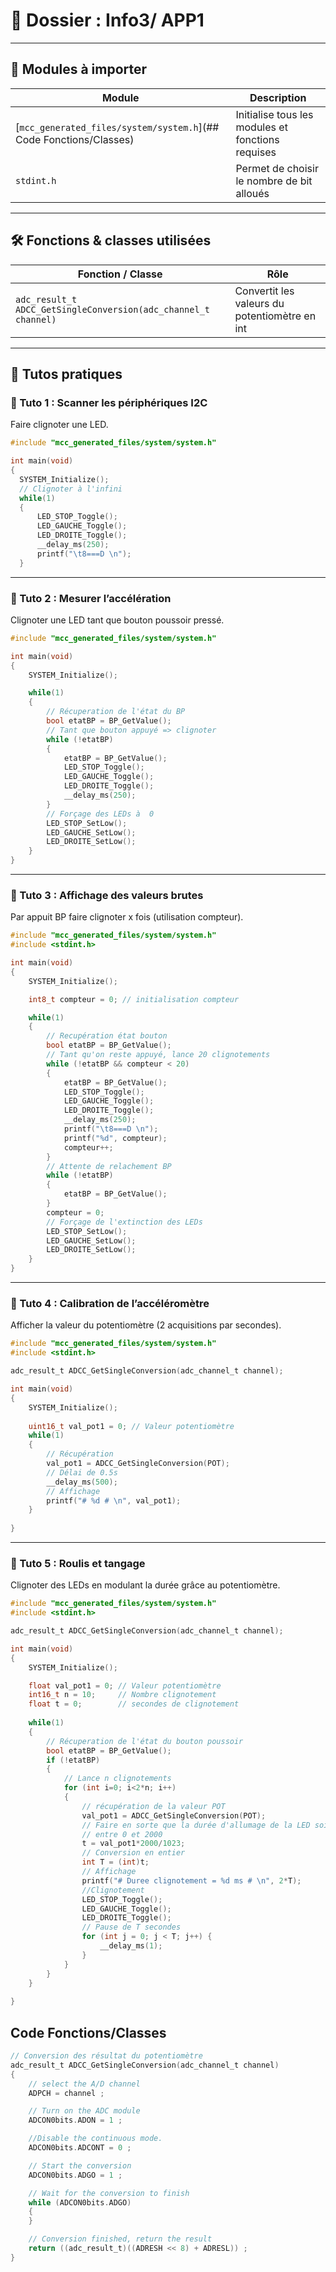 # 📂 Dossier : Info3/ APP1

---

## 🔹 Modules à importer

| Module | Description |
|--------|-------------|
| [`mcc_generated_files/system/system.h`](## Code Fonctions/Classes) | Initialise tous les modules et fonctions requises |
| `stdint.h` | Permet de choisir le nombre de bit alloués |
---

## 🛠️ Fonctions & classes utilisées

| Fonction / Classe | Rôle |
|-------------------|------|
| `adc_result_t ADCC_GetSingleConversion(adc_channel_t channel)` | Convertit les valeurs du potentiomètre en int |
---

## 📘 Tutos pratiques

### 🔹 Tuto 1 : Scanner les périphériques I2C

Faire clignoter une LED.

```C
#include "mcc_generated_files/system/system.h"

int main(void)
{
  SYSTEM_Initialize();
  // Clignoter à l'infini
  while(1)
  {
      LED_STOP_Toggle();
      LED_GAUCHE_Toggle();
      LED_DROITE_Toggle();
      __delay_ms(250);
      printf("\t8===D \n");
  }    
```

---

### 🔹 Tuto 2 : Mesurer l’accélération

Clignoter une LED tant que bouton poussoir pressé.

```C
#include "mcc_generated_files/system/system.h"

int main(void)
{
    SYSTEM_Initialize();

    while(1)
    {
        // Récuperation de l'état du BP
        bool etatBP = BP_GetValue();
        // Tant que bouton appuyé => clignoter
        while (!etatBP)
        {
            etatBP = BP_GetValue();
            LED_STOP_Toggle();
            LED_GAUCHE_Toggle();
            LED_DROITE_Toggle();
            __delay_ms(250);
        }
        // Forçage des LEDs à  0
        LED_STOP_SetLow();
        LED_GAUCHE_SetLow();
        LED_DROITE_SetLow();
    }    
}
```

---

### 🔹 Tuto 3 : Affichage des valeurs brutes

Par appuit BP faire clignoter x fois (utilisation compteur).

```C
#include "mcc_generated_files/system/system.h"
#include <stdint.h>

int main(void)
{
    SYSTEM_Initialize();

    int8_t compteur = 0; // initialisation compteur

    while(1)
    {
        // Recupération état bouton
        bool etatBP = BP_GetValue();
        // Tant qu'on reste appuyé, lance 20 clignotements
        while (!etatBP && compteur < 20)
        {
            etatBP = BP_GetValue();
            LED_STOP_Toggle();
            LED_GAUCHE_Toggle();
            LED_DROITE_Toggle();
            __delay_ms(250);
            printf("\t8===D \n");
            printf("%d", compteur);
            compteur++;
        }
        // Attente de relachement BP
        while (!etatBP)
        {
            etatBP = BP_GetValue();
        }
        compteur = 0;
        // Forçage de l'extinction des LEDs
        LED_STOP_SetLow();
        LED_GAUCHE_SetLow();
        LED_DROITE_SetLow();
    }    
}
```

---

### 🔹 Tuto 4 : Calibration de l’accéléromètre

Afficher la valeur du potentiomètre (2 acquisitions par secondes).

```C
#include "mcc_generated_files/system/system.h"
#include <stdint.h>

adc_result_t ADCC_GetSingleConversion(adc_channel_t channel);

int main(void)
{
    SYSTEM_Initialize();
    
    uint16_t val_pot1 = 0; // Valeur potentiomètre
    while(1)
    {
        // Récupération
        val_pot1 = ADCC_GetSingleConversion(POT);
        // Délai de 0.5s
        __delay_ms(500);
        // Affichage
        printf("# %d # \n", val_pot1);
    }
        
}
```

---

### 🔹 Tuto 5 : Roulis et tangage

Clignoter des LEDs en modulant la durée grâce au potentiomètre.

```C
#include "mcc_generated_files/system/system.h"
#include <stdint.h>

adc_result_t ADCC_GetSingleConversion(adc_channel_t channel);

int main(void)
{
    SYSTEM_Initialize();

    float val_pot1 = 0; // Valeur potentiomètre
    int16_t n = 10;     // Nombre clignotement
    float t = 0;        // secondes de clignotement
    
    while(1)
    {
        // Récuperation de l'état du bouton poussoir
        bool etatBP = BP_GetValue();
        if (!etatBP)
        {
            // Lance n clignotements
            for (int i=0; i<2*n; i++)
            {
                // récupération de la valeur POT
                val_pot1 = ADCC_GetSingleConversion(POT);
                // Faire en sorte que la durée d'allumage de la LED soit
                // entre 0 et 2000
                t = val_pot1*2000/1023;
                // Conversion en entier
                int T = (int)t;
                // Affichage
                printf("# Duree clignotement = %d ms # \n", 2*T);
                //Clignotement
                LED_STOP_Toggle();
                LED_GAUCHE_Toggle();
                LED_DROITE_Toggle();
                // Pause de T secondes
                for (int j = 0; j < T; j++) {
                    __delay_ms(1);
                }
            }
        }
    }
        
}
```
## Code Fonctions/Classes
```C
// Conversion des résultat du potentiomètre
adc_result_t ADCC_GetSingleConversion(adc_channel_t channel)
{
    // select the A/D channel
    ADPCH = channel ;

    // Turn on the ADC module
    ADCON0bits.ADON = 1 ;

    //Disable the continuous mode.
    ADCON0bits.ADCONT = 0 ;

    // Start the conversion
    ADCON0bits.ADGO = 1 ;

    // Wait for the conversion to finish
    while (ADCON0bits.ADGO)
    {
    }

    // Conversion finished, return the result
    return ((adc_result_t)((ADRESH << 8) + ADRESL)) ;
}
```
